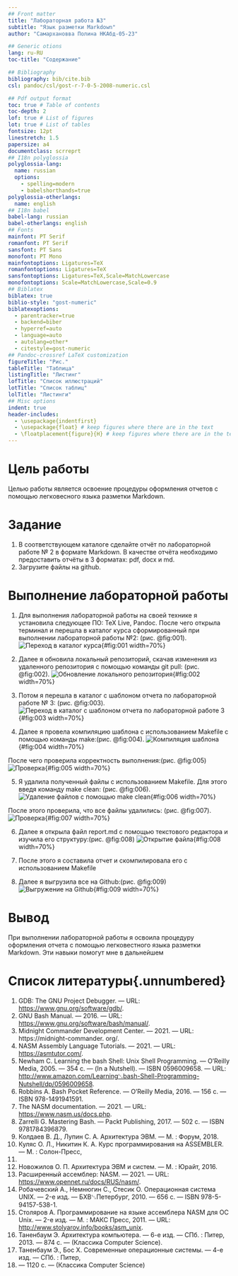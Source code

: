 ```yaml
---
## Front matter
title: "Лабораторная работа №3"
subtitle: "Язык разметки Markdown"
author: "Самархановва Полина НКАбд-05-23"

## Generic otions
lang: ru-RU
toc-title: "Содержание"

## Bibliography
bibliography: bib/cite.bib
csl: pandoc/csl/gost-r-7-0-5-2008-numeric.csl

## Pdf output format
toc: true # Table of contents
toc-depth: 2
lof: true # List of figures
lot: true # List of tables
fontsize: 12pt
linestretch: 1.5
papersize: a4
documentclass: scrreprt
## I18n polyglossia
polyglossia-lang:
  name: russian
  options:
	- spelling=modern
	- babelshorthands=true
polyglossia-otherlangs:
  name: english
## I18n babel
babel-lang: russian
babel-otherlangs: english
## Fonts
mainfont: PT Serif
romanfont: PT Serif
sansfont: PT Sans
monofont: PT Mono
mainfontoptions: Ligatures=TeX
romanfontoptions: Ligatures=TeX
sansfontoptions: Ligatures=TeX,Scale=MatchLowercase
monofontoptions: Scale=MatchLowercase,Scale=0.9
## Biblatex
biblatex: true
biblio-style: "gost-numeric"
biblatexoptions:
  - parentracker=true
  - backend=biber
  - hyperref=auto
  - language=auto
  - autolang=other*
  - citestyle=gost-numeric
## Pandoc-crossref LaTeX customization
figureTitle: "Рис."
tableTitle: "Таблица"
listingTitle: "Листинг"
lofTitle: "Список иллюстраций"
lotTitle: "Список таблиц"
lolTitle: "Листинги"
## Misc options
indent: true
header-includes:
  - \usepackage{indentfirst}
  - \usepackage{float} # keep figures where there are in the text
  - \floatplacement{figure}{H} # keep figures where there are in the text
---
```


# Цель работы

Целью работы является освоение процедуры оформления отчетов с помощью легковесного
языка разметки Markdown.

# Задание

1. В соответствующем каталоге сделайте отчёт по лабораторной работе № 2 в формате
Markdown. В качестве отчёта необходимо предоставить отчёты в 3 форматах: pdf, docx
и md.
2. Загрузите файлы на github.

# Выполнение лабораторной работы

1. Для выполнения лабораторной работы на своей технике я установила следующее ПО: TeX Live, Pandoc. После чего открыла терминал и перешла в каталог курса сформированный при выполнении лабораторной работы
№2: (рис. @fig:001).
![Переход в каталог курса](report/image/1.png){#fig:001 width=70%}

2. Далее я обновила локальный репозиторий, скачав изменения из удаленного репозитория с помощью команды git pull: (рис. @fig:002).
![Обновление локального репозитория](report/image/2.png){#fig:002 width=70%}

3. Потом я перешла в каталог с шаблоном отчета по лабораторной работе № 3: (рис. @fig:003).
![Переход в каталог с шаблоном отчета по лабораторной работе 3](report/image/3.png){#fig:003 width=70%}

4. Далее я провела компиляцию шаблона с использованием Makefile с помощью команды make:(рис. @fig:004).
![Компиляция шаблона](report/image/4.png){#fig:004 width=70%}

 После чего проверила корректность выполнения:(рис. @fig:005)
![Проверка](report/image/5.png){#fig:005 width=70%}

5. Я удалила полученный файлы с использованием Makefile. Для этого введя команду make clean: (рис. @fig:006).
![Удаление файлов с помощью make clean](report/image/6.png){#fig:006 width=70%}

После этого проверила, что все файлы удалились: (рис. @fig:007).
![Проверка](report/image/7.png){#fig:007 width=70%}

6. Далее я открыла файл report.md c помощью текстового редактора и изучила его структуру:(рис. @fig:008)
![Открытие файла](report/image/8.png){#fig:008 width=70%}

7. После этого я составила отчет и скомпилировала его с использованием Makefile

8. Далее я выгрузила все на Github:(рис. @fig:009)
![Выгружение на Github](report/image/9.png){#fig:009 width=70%}


# Вывод

При выполнении лабораторной работы я освоила процедуру оформления отчета с помощью легковестного языка разметки Markdown. Эти навыки помогут мне в дальнейшем

# Список литературы{.unnumbered}

1. GDB: The GNU Project Debugger. — URL: https://www.gnu.org/software/gdb/.
2. GNU Bash Manual. — 2016. — URL: https://www.gnu.org/software/bash/manual/.
3. Midnight Commander Development Center. — 2021. — URL: https://midnight-commander.
org/.
4. NASM Assembly Language Tutorials. — 2021. — URL: https://asmtutor.com/.
5. Newham C. Learning the bash Shell: Unix Shell Programming. — O’Reilly Media, 2005. —
354 с. — (In a Nutshell). — ISBN 0596009658. — URL: http://www.amazon.com/Learning␂bash-Shell-Programming-Nutshell/dp/0596009658.
6. Robbins A. Bash Pocket Reference. — O’Reilly Media, 2016. — 156 с. — ISBN 978-1491941591.
7. The NASM documentation. — 2021. — URL: https://www.nasm.us/docs.php.
8. Zarrelli G. Mastering Bash. — Packt Publishing, 2017. — 502 с. — ISBN 9781784396879.
9. Колдаев В. Д., Лупин С. А. Архитектура ЭВМ. — М. : Форум, 2018.
10. Куляс О. Л., Никитин К. А. Курс программирования на ASSEMBLER. — М. : Солон-Пресс,
2017.
11. Новожилов О. П. Архитектура ЭВМ и систем. — М. : Юрайт, 2016.
12. Расширенный ассемблер: NASM. — 2021. — URL: https://www.opennet.ru/docs/RUS/nasm/.
13. Робачевский А., Немнюгин С., Стесик О. Операционная система UNIX. — 2-е изд. — БХВ␂Петербург, 2010. — 656 с. — ISBN 978-5-94157-538-1.
14. Столяров А. Программирование на языке ассемблера NASM для ОС Unix. — 2-е изд. —
М. : МАКС Пресс, 2011. — URL: http://www.stolyarov.info/books/asm_unix.
15. Таненбаум Э. Архитектура компьютера. — 6-е изд. — СПб. : Питер, 2013. — 874 с. —
(Классика Computer Science).
16. Таненбаум Э., Бос Х. Современные операционные системы. — 4-е изд. — СПб. : Питер,
2015. — 1120 с. — (Классика Computer Science)

